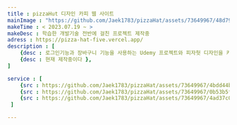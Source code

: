 ```yaml
---
title : pizzaHut 디자인 카피 웹 사이트
mainImage : "https://github.com/Jaek1783/pizzaHat/assets/73649967/48d790b2-03d1-46b6-9acf-4b38ffd8c5ce"
makeTime : < 2023.07.19 ~ >
makeDesc : 학습한 개발기술 전반에 걸친 프로젝트 제작중
adress : https://pizza-hat-five.vercel.app/
description : [
    {desc : 로그인기능과 장바구니 기능을 사용하는 Udemy 프로젝트와 피자헛 디자인을 카피하여 만든 웹사이트 },
    {desc : 현재 제작중이다 },
]

service : [
    {src : https://github.com/Jaek1783/pizzaHat/assets/73649967/4bdd44b1-134e-41ff-befc-35d010128d05},
    {src : https://github.com/Jaek1783/pizzaHat/assets/73649967/0b53b5f6-aa3c-4383-b367-1ccd12789289},
    {src : https://github.com/Jaek1783/pizzaHat/assets/73649967/4ad37c05-25d6-404d-b98b-d9dd1a853474},
 ]

---
```

